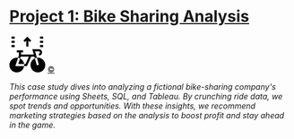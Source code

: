 
# [Project 1: Bike Sharing Analysis](https://github.com/danielamartinho/Case-Study-Cyclistic-Bike-Sharing-)

![bike-lane](assets/bike-lane.png) <a href="https://www.flaticon.com/free-icons/bike-lane" title="bike lane icons">©</a>

*This case study dives into analyzing a fictional bike-sharing company's performance using Sheets, SQL, and Tableau. By crunching ride data, we spot trends and opportunities. With these insights, we recommend marketing strategies based on the analysis to boost profit and stay ahead in the game.*


